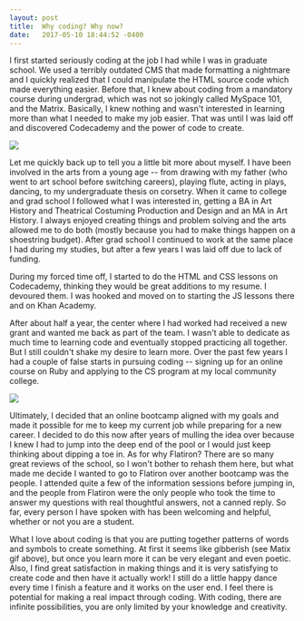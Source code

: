 ```yaml
---
layout: post
title:  Why coding? Why now?
date:   2017-05-10 18:44:52 -0400
---
```


I first started seriously coding at the job I had while I was in graduate school. We used a terribly outdated CMS that made formatting a nightmare and I quickly realized that I could manipulate the HTML source code which made everything easier. Before that, I knew about coding from a mandatory course during undergrad, which was not so jokingly called MySpace 101, and the Matrix. Basically, I knew nothing and wasn't interested in learning more than what I needed to make my job easier. That was until I was laid off and discovered Codecademy and the power of code to create. 

![](https://media4.giphy.com/media/yk1v5aQzSIKQg/giphy.gif)

Let me quickly back up to tell you a little bit more about myself. I have been involved in the arts from a young age -- from drawing with my father (who went to art school before switching careers), playing flute, acting in plays, dancing, to my undergraduate thesis on corsetry. When it came to college and grad school I followed what I was interested in, getting a BA in Art History and Theatrical Costuming Production and Design and an MA in Art History. I always enjoyed creating things and problem solving and the arts allowed me to do both (mostly because you had to make things happen on a shoestring budget). After grad school I continued to work at the same place I had during my studies, but after a few years I was laid off due to lack of funding. 

During my forced time off, I started to do the HTML and CSS lessons on Codecademy, thinking they would be great additions to my resume. I devoured them. I was hooked and moved on to starting the JS lessons there and on Khan Academy.

After about half a year, the center where I had worked had received a new grant and wanted me back as part of the team. I wasn't able to dedicate as much time to learning code and eventually stopped practicing all together. But I still couldn't shake my desire to learn more. Over the past few years I had a couple of false starts in pursuing coding -- signing up for an online course on Ruby and applying to the CS program at my local community college.  

![](http://i.imgur.com/oHfR5.jpg)

Ultimately, I decided that an online bootcamp aligned with my goals and made it possible for me to keep my current job while preparing for a new career. I decided to do this now after years of mulling the idea over because I knew I had to jump into the deep end of the pool or I would just keep thinking about dipping a toe in. As for why Flatiron? There are so many great reviews of the school, so I won't bother to rehash them here, but what made me decide I wanted to go to Flatiron over another bootcamp was the people. I attended quite a few of the information sessions before jumping in, and the people from Flatiron were the only people who took the time to answer my questions with real thoughtful answers, not a canned reply. So far, every person I have spoken with has been welcoming and helpful, whether or not you are a student. 

What I love about coding is that you are putting together patterns of words and symbols to create something. At first it seems like gibberish (see Matix gif above), but once you learn more it can be very elegant and even poetic. Also, I find great satisfaction in making things and it is very satisfying to create code and then have it actually work! I still do a little happy dance every time I finish a feature and it works on the user end. I feel there is potential for making a real impact through coding. With coding, there are infinite possibilities, you are only limited by your knowledge and creativity.
